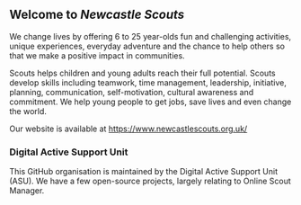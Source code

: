 ## Welcome to *Newcastle Scouts*
We change lives by offering 6 to 25 year-olds fun and challenging activities, unique experiences, everyday adventure and the chance to help others so that we make a positive impact in communities.

Scouts helps children and young adults reach their full potential. Scouts develop skills including teamwork, time management, leadership, initiative, planning, communication, self-motivation, cultural awareness and commitment. We help young people to get jobs, save lives and even change the world.

Our website is available at https://www.newcastlescouts.org.uk/


### Digital Active Support Unit
This GitHub organisation is maintained by the Digital Active Support Unit (ASU). We have a few open-source projects, largely relating to Online Scout Manager.
